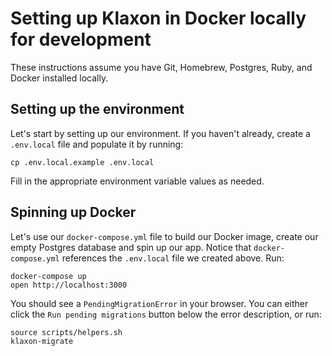 # Setting up Klaxon in Docker locally for development

These instructions assume you have Git, Homebrew, Postgres, Ruby, and Docker installed locally.

## Setting up the environment

Let's start by setting up our environment. If you haven't already, create a `.env.local` file and populate it by running:

```
cp .env.local.example .env.local
```

Fill in the appropriate environment variable values as needed.

## Spinning up Docker

Let's use our `docker-compose.yml` file to build our Docker image, create our empty Postgres database and spin up our app. Notice that `docker-compose.yml` references the `.env.local` file we created above. Run:
```
docker-compose up
open http://localhost:3000
```

You should see a `PendingMigrationError` in your browser. You can either click the `Run pending migrations` button below the error description, or run:
```
source scripts/helpers.sh
klaxon-migrate
```